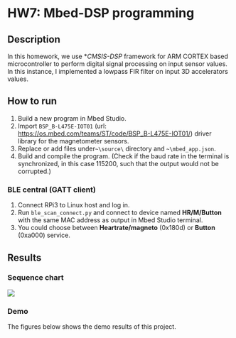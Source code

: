 # HW7: Mbed-DSP programming 
## Description
In this homework, we use **CMSIS-DSP* framework for ARM CORTEX based microcontroller to perform digital signal processing on input sensor values. In this instance, I implemented a lowpass FIR filter on input 3D accelerators values.  

## How to run 
1. Build a new program in Mbed Studio.
2. Import `BSP_B-L475E-IOT01` (url: https://os.mbed.com/teams/ST/code/BSP_B-L475E-IOT01/) driver library for the magnetometer sensors.
3. Replace or add files under`~\source\` directory and `~\mbed_app.json`.
4. Build and compile the program. (Check if the baud rate in the terminal is synchronized, in this case 115200, such that the output would not be corrupted.)

### BLE central (GATT client)
1. Connect RPi3 to Linux host and log in.
2. Run `ble_scan_connect.py` and connect to device named **HR/M/Button** with the same MAC address as output in Mbed Studio terminal.
3. You could choose between **Heartrate/magneto** (0x180d) or **Button** (0xa000) service.

## Results
### Sequence chart
![](https://i.imgur.com/jNSfzH4.png)

### Demo
The figures below shows the demo results of this project.
